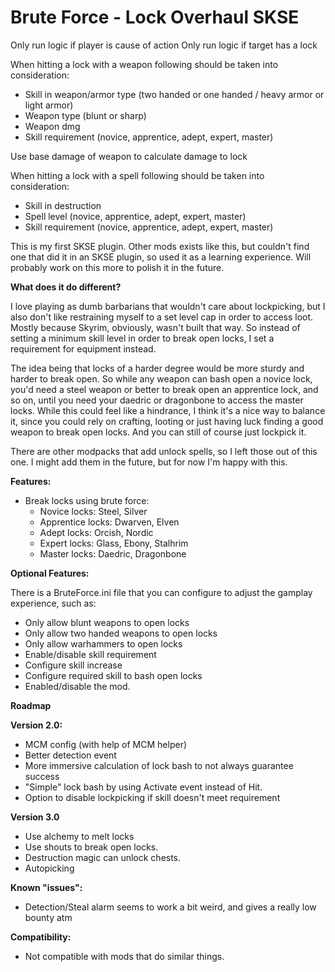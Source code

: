 ﻿# Brute Force - Lock Overhaul SKSE

Only run logic if player is cause of action
Only run logic if target has a lock

When hitting a lock with a weapon following should be taken into consideration:
- Skill in weapon/armor type (two handed or one handed / heavy armor or light armor)
- Weapon type (blunt or sharp)
- Weapon dmg
- Skill requirement (novice, apprentice, adept, expert, master)

Use base damage of weapon to calculate damage to lock

When hitting a lock with a spell following should be taken into consideration:
- Skill in destruction
- Spell level (novice, apprentice, adept, expert, master)
- Skill requirement (novice, apprentice, adept, expert, master)


This is my first SKSE plugin. Other mods exists like this, but couldn't find one that did it in an SKSE plugin, so used it as a learning experience. Will probably work on this more to polish it in the future.

**What does it do different?**

I love playing as dumb barbarians that wouldn't care about lockpicking, but I also don't like restraining myself to a set level cap in order to access loot. Mostly because Skyrim, obviously, wasn't built that way. So instead of setting a minimum skill level in order to break open locks, I set a requirement for equipment instead.

The idea being that locks of a harder degree would be more sturdy and harder to break open. So while any weapon can bash open a novice lock, you'd need a steel weapon or better to break open an apprentice lock, and so on, until you need your daedric or dragonbone to access the master locks. While this could feel like a hindrance, I think it's a nice way to balance it, since you could rely on crafting, looting or just having luck finding a good weapon to break open locks. And you can still of course just lockpick it.

There are other modpacks that add unlock spells, so I left those out of this one. I might add them in the future, but for now I'm happy with this.

**Features:**

- Break locks using brute force:
	- Novice locks: Steel, Silver
	- Apprentice locks: Dwarven, Elven
	- Adept locks: Orcish, Nordic
	- Expert locks: Glass, Ebony, Stalhrim
	- Master locks: Daedric, Dragonbone

**Optional Features:**

There is a BruteForce.ini file that you can configure to adjust the gamplay experience, such as:

- Only allow blunt weapons to open locks
- Only allow two handed weapons to open locks
- Only allow warhammers to open locks
- Enable/disable skill requirement
- Configure skill increase
- Configure required skill to bash open locks
- Enabled/disable the mod.

**Roadmap**

**Version 2.0:**
- MCM config (with help of MCM helper)
- Better detection event
- More immersive calculation of lock bash to not always guarantee success
- "Simple" lock bash by using Activate event instead of Hit.
- Option to disable lockpicking if skill doesn't meet requirement

**Version 3.0**
- Use alchemy to melt locks
- Use shouts to break open locks.
- Destruction magic can unlock chests.
- Autopicking

**Known "issues":**
- Detection/Steal alarm seems to work a bit weird, and gives a really low bounty atm

**Compatibility:**
- Not compatible with mods that do similar things.